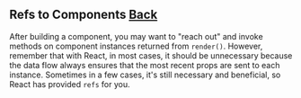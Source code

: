 ## Refs to Components [Back](./../react.md)

After building a component, you may want to "reach out" and invoke methods on component instances returned from `render()`. However, remember that with React, in most cases, it should be unnecessary because the data flow always ensures that the most recent props are sent to each instance. Sometimes in a few cases, it's still necessary and beneficial, so React has provided `refs` for you.